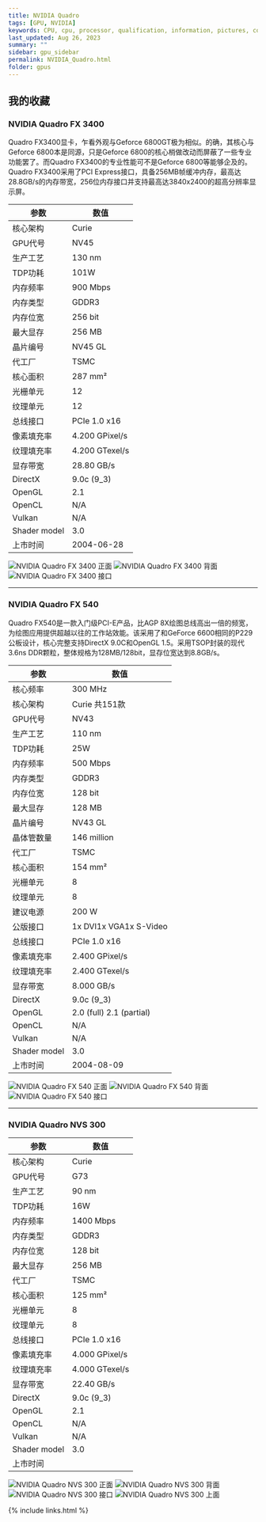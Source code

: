 ```yaml
---
title: NVIDIA Quadro
tags: [GPU, NVIDIA]
keywords: CPU, cpu, processor, qualification, information, pictures, core, frequency, chip packaging, packaging, cpu info, x86, collection, amd, cyrix, harris, ibm, idt, iit, intel, motorola, nec, sgs, sgs-thomson, siemens, ST, signetics, mhs, ti, texas instruments, ulsi, umc, weitek, zilog, 3002, 4004, 4040, 8008, 808x, 8085, 8088, 8086, 80188, 80186, 80286, 286, 80386, 386, i386, Am386, 386sx, 386dx, 486, i486, 586, 486sx, 486dx, overdrive, 487, pentium, 586, 5x86, 386dlc, 386slc, 486dx2, mmx, ppro, pentium-pro, pro, athlon, duron, z80, dirk oppelt, dirk, oppelt, engineering, sample, samples, NVIDIA, GeForce, Quadro, TNT2, Radeon, GPU
last_updated: Aug 26, 2023
summary: ""
sidebar: gpu_sidebar
permalink: NVIDIA_Quadro.html
folder: gpus
---
```


## 我的收藏

### NVIDIA Quadro FX 3400

Quadro FX3400显卡，乍看外观与Geforce 6800GT极为相似。的确，其核心与Geforce 6800本是同源，只是Geforce 6800的核心梢做改动而屏蔽了一些专业功能罢了。而Quadro FX3400的专业性能可不是Geforce 6800等能够企及的。Quadro FX3400采用了PCI Express接口，具备256MB帧缓冲内存，最高达28.8GB/s的内存带宽，256位内存接口并支持最高达3840x2400的超高分辨率显示屏。

| 参数 | 数值 |
| ------ | ------ |
| 核心架构 | Curie |
| GPU代号 | NV45 |
| 生产工艺 | 130 nm |
| TDP功耗 | 101W |
| 内存频率 | 900 Mbps |
| 内存类型 | GDDR3 |
| 内存位宽 | 256 bit |
| 最大显存 | 256 MB |
| 晶片编号 | NV45 GL |
| 代工厂 | TSMC |
| 核心面积 | 287 mm² |
| 光栅单元 | 12 |
| 纹理单元 | 12 |
| 总线接口 | PCIe 1.0 x16 |
| 像素填充率 | 4.200 GPixel/s |
| 纹理填充率 | 4.200 GTexel/s |
| 显存带宽 | 28.80 GB/s |
| DirectX | 9.0c (9_3) |
| OpenGL | 2.1 |
| OpenCL | N/A |
| Vulkan | N/A |
| Shader model | 3.0 |
| 上市时间 | 2004-06-28 |

![NVIDIA Quadro FX 3400 正面](/images/gpus/NVIDIA/NVIDIA_Quadro_FX_3400_(256M)_1.jpg)
![NVIDIA Quadro FX 3400 背面](/images/gpus/NVIDIA/NVIDIA_Quadro_FX_3400_(256M)_2.jpg)
![NVIDIA Quadro FX 3400 接口](/images/gpus/NVIDIA/NVIDIA_Quadro_FX_3400_(256M)_3.jpg)

---------

### NVIDIA Quadro FX 540

Quadro FX540是一款入门级PCI-E产品，比AGP 8X绘图总线高出一倍的频宽，为绘图应用提供超越以往的工作站效能。该采用了和GeForce 6600相同的P229公板设计，核心完整支持DirectX 9.0C和OpenGL 1.5。采用TSOP封装的现代3.6ns DDR颗粒，整体规格为128MB/128bit，显存位宽达到8.8GB/s。

| 参数 | 数值 |
| ------ | ------ |
| 核心频率 | 300 MHz |
| 核心架构 | Curie 共151款 |
| GPU代号 | NV43 |
| 生产工艺 | 110 nm |
| TDP功耗 | 25W |
| 内存频率 | 500 Mbps |
| 内存类型 | GDDR3 |
| 内存位宽 | 128 bit |
| 最大显存 | 128 MB |
| 晶片编号 | NV43 GL |
| 晶体管数量 | 146 million |
| 代工厂 | TSMC |
| 核心面积 | 154 mm² |
| 光栅单元 | 8 |
| 纹理单元 | 8 |
| 建议电源 | 200 W |
| 公版接口 | 1x DVI1x VGA1x S-Video |
| 总线接口 | PCIe 1.0 x16 |
| 像素填充率 | 2.400 GPixel/s |
| 纹理填充率 | 2.400 GTexel/s |
| 显存带宽 | 8.000 GB/s |
| DirectX | 9.0c (9_3) |
| OpenGL | 2.0 (full) 2.1 (partial) |
| OpenCL | N/A |
| Vulkan | N/A |
| Shader model | 3.0 |
| 上市时间 | 2004-08-09 |

![NVIDIA Quadro FX 540 正面](/images/gpus/NVIDIA/NVIDIA_Quadro_FX_540_(128M_强氧)_1.jpg)
![NVIDIA Quadro FX 540 背面](/images/gpus/NVIDIA/NVIDIA_Quadro_FX_540_(128M_强氧)_2.jpg)
![NVIDIA Quadro FX 540 接口](/images/gpus/NVIDIA/NVIDIA_Quadro_FX_540_(128M_强氧)_3.jpg)

---------

### NVIDIA Quadro NVS 300

| 参数 | 数值 |
| ------ | ------ |
| 核心架构 | Curie |
| GPU代号 | G73 |
| 生产工艺 | 90 nm |
| TDP功耗 | 16W |
| 内存频率 | 1400 Mbps |
| 内存类型 | GDDR3 |
| 内存位宽 | 128 bit |
| 最大显存 | 256 MB |
| 代工厂 | TSMC |
| 核心面积 | 125 mm² |
| 光栅单元 | 8 |
| 纹理单元 | 8 |
| 总线接口 | PCIe 1.0 x16 |
| 像素填充率 | 4.000 GPixel/s |
| 纹理填充率 | 4.000 GTexel/s |
| 显存带宽 | 22.40 GB/s |
| DirectX | 9.0c (9_3) |
| OpenGL | 2.1 |
| OpenCL | N/A |
| Vulkan | N/A |
| Shader model | 3.0 |
| 上市时间 |  |

![NVIDIA Quadro NVS 300 正面](/images/gpus/NVIDIA/NVIDIA_Quadro_NVS_300_(512M)_1.jpg)
![NVIDIA Quadro NVS 300 背面](/images/gpus/NVIDIA/NVIDIA_Quadro_NVS_300_(512M)_2.jpg)
![NVIDIA Quadro NVS 300 接口](/images/gpus/NVIDIA/NVIDIA_Quadro_NVS_300_(512M)_3.jpg)
![NVIDIA Quadro NVS 300 上面](/images/gpus/NVIDIA/NVIDIA_Quadro_NVS_300_(512M)_4.jpg)

{% include links.html %}
